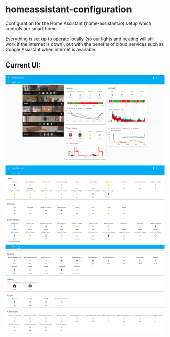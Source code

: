 # homeassistant-configuration
Configuration for the Home Assistant (home-assistant.io) setup which controls our smart home.

Everything is set up to operate locally (so our lights and heating will still work if the internet is down), but with the benefits of cloud services such as Google Assistant when internet is available.

## Current UI:
![](https://raw.githubusercontent.com/beveradb/homeassistant-configuration/master/www/Home%20Assistant%20-%20WIP%202.png)

![](https://raw.githubusercontent.com/beveradb/homeassistant-configuration/master/www/Home%20Assistant%20-%20WIP%202%20ALL.png)

